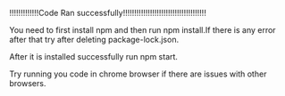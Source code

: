 
!!!!!!!!!!!!!Code Ran successfully!!!!!!!!!!!!!!!!!!!!!!!!!!!!!!!!!!!!!

You need to first install npm and then run npm install.If there is any error after that try after deleting package-lock.json.

After it is installed successfully run npm start.

Try running you code in chrome browser if there are issues with other browsers.
